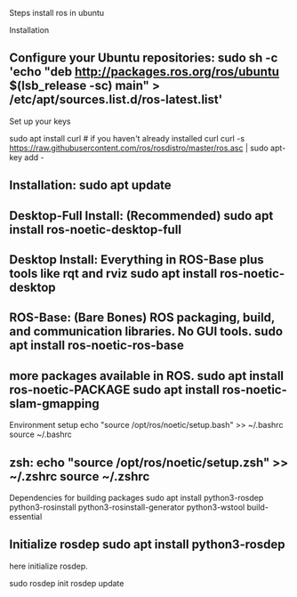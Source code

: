 Steps install ros in ubuntu

Installation

Configure your Ubuntu repositories: sudo sh -c 'echo "deb http://packages.ros.org/ros/ubuntu $(lsb_release -sc) main" > /etc/apt/sources.list.d/ros-latest.list'
-----------------------------------------
Set up your keys

sudo apt install curl # if you haven't already installed curl curl -s https://raw.githubusercontent.com/ros/rosdistro/master/ros.asc | sudo apt-key add -

Installation: sudo apt update
-----------------------------------------
Desktop-Full Install: (Recommended) 
sudo apt install ros-noetic-desktop-full
-----------------------------------------
Desktop Install: Everything in ROS-Base plus tools like rqt and rviz
sudo apt install ros-noetic-desktop
-----------------------------------------
ROS-Base: (Bare Bones) ROS packaging, build, and communication libraries. No GUI tools. 
sudo apt install ros-noetic-ros-base
-----------------------------------------
 more packages available in ROS. 
 sudo apt install ros-noetic-PACKAGE sudo apt install ros-noetic-slam-gmapping
-----------------------------------------
Environment setup echo "source /opt/ros/noetic/setup.bash" >> ~/.bashrc source ~/.bashrc

zsh: echo "source /opt/ros/noetic/setup.zsh" >> ~/.zshrc source ~/.zshrc
-----------------------------------------

Dependencies for building packages sudo apt install python3-rosdep python3-rosinstall python3-rosinstall-generator python3-wstool build-essential

Initialize rosdep sudo apt install python3-rosdep
-----------------------------------------
here initialize rosdep.

sudo rosdep init rosdep update
